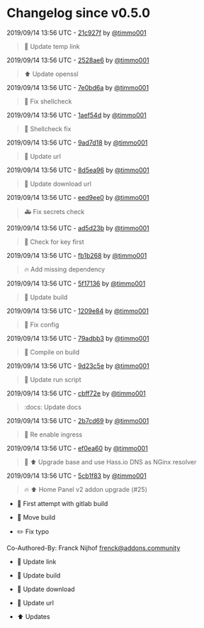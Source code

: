 # Changelog since v0.5.0

2019/09/14 13:56 UTC - [21c927f](https://github.com/hassio-addons/addon-home-panel/commit/21c927f4ce168e2f51fc42d82771ba9de87976a0) by [@timmo001](https://github.com/timmo001)
> :hammer: Update temp link 

2019/09/14 13:56 UTC - [2528ae6](https://github.com/hassio-addons/addon-home-panel/commit/2528ae6df89de36085f3373a64fee7baa31f246b) by [@timmo001](https://github.com/timmo001)
> :arrow_up: Update openssl 

2019/09/14 13:56 UTC - [7e0bd6a](https://github.com/hassio-addons/addon-home-panel/commit/7e0bd6aea084f50f15039b3cd6273f1c707d6176) by [@timmo001](https://github.com/timmo001)
> :shirt: Fix shellcheck 

2019/09/14 13:56 UTC - [1aef54d](https://github.com/hassio-addons/addon-home-panel/commit/1aef54deda47a2e6ddaf8ac452fcbae35cd44b0e) by [@timmo001](https://github.com/timmo001)
> :shirt: Shellcheck fix 

2019/09/14 13:56 UTC - [9ad7d18](https://github.com/hassio-addons/addon-home-panel/commit/9ad7d184db5074302451aa7b9f1825ac9b7b2a0a) by [@timmo001](https://github.com/timmo001)
> :hammer: Update url 

2019/09/14 13:56 UTC - [8d5ea96](https://github.com/hassio-addons/addon-home-panel/commit/8d5ea9610d5669d54d952a5b96b1841833182de7) by [@timmo001](https://github.com/timmo001)
> :hammer: Update download url 

2019/09/14 13:56 UTC - [eed9ee0](https://github.com/hassio-addons/addon-home-panel/commit/eed9ee007c3185c8c48d68a0ded79bf3d0b0514a) by [@timmo001](https://github.com/timmo001)
> :ambulance: Fix secrets check 

2019/09/14 13:56 UTC - [ad5d23b](https://github.com/hassio-addons/addon-home-panel/commit/ad5d23bcc01842731a8f849908b619ef4ff69698) by [@timmo001](https://github.com/timmo001)
> :hammer: Check for key first 

2019/09/14 13:56 UTC - [fb1b268](https://github.com/hassio-addons/addon-home-panel/commit/fb1b268a3251e203e0ef1945869564edb1f69c6d) by [@timmo001](https://github.com/timmo001)
> :fire: Add missing dependency 

2019/09/14 13:56 UTC - [5f17136](https://github.com/hassio-addons/addon-home-panel/commit/5f1713626993cb60befa460e0be808f233bc5c4c) by [@timmo001](https://github.com/timmo001)
> :hammer: Update build 

2019/09/14 13:56 UTC - [1209e84](https://github.com/hassio-addons/addon-home-panel/commit/1209e84e5a7f39bf632bcdcdfe82a137128c94b0) by [@timmo001](https://github.com/timmo001)
> :hammer: Fix config 

2019/09/14 13:56 UTC - [79adbb3](https://github.com/hassio-addons/addon-home-panel/commit/79adbb3589659a2e9bea6ff810e56630eb87bca3) by [@timmo001](https://github.com/timmo001)
> :hammer: Compile on build 

2019/09/14 13:56 UTC - [9d23c5e](https://github.com/hassio-addons/addon-home-panel/commit/9d23c5eb21b1374799bc4cb508a8ab87692ac098) by [@timmo001](https://github.com/timmo001)
> :hammer: Update run script 

2019/09/14 13:56 UTC - [cbff72e](https://github.com/hassio-addons/addon-home-panel/commit/cbff72ebdd31c925e5736e381dbf2fbc9307508c) by [@timmo001](https://github.com/timmo001)
> :docs: Update docs 

2019/09/14 13:56 UTC - [2b7cd69](https://github.com/hassio-addons/addon-home-panel/commit/2b7cd697f6325c4d57004974778ce0ff45e5386f) by [@timmo001](https://github.com/timmo001)
> :hammer: Re enable ingress 

2019/09/14 13:56 UTC - [ef0ea60](https://github.com/hassio-addons/addon-home-panel/commit/ef0ea60964295f914aefd68add0fd7729f1d48f3) by [@timmo001](https://github.com/timmo001)
> :hammer: :arrow_up: Upgrade base and use Hass.io DNS as NGinx resolver 

2019/09/14 13:56 UTC - [5cb1f83](https://github.com/hassio-addons/addon-home-panel/commit/5cb1f83e99c7e19a4d00358418ecd840a1533e3d) by [@timmo001](https://github.com/timmo001)
> :fire: :arrow_up: Home Panel v2 addon upgrade (#25)

* :hammer: First attempt with gitlab build

* :hammer: Move build

* :pencil2: Fix typo

Co-Authored-By: Franck Nijhof <frenck@addons.community>

* :hammer: Update link

* :hammer: Update build

* :hammer: Update download

* :hammer: Update url

* :arrow_up: Updates 

